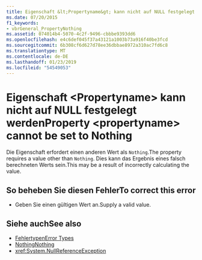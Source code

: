 ```yaml
---
title: Eigenschaft &lt;Propertyname&gt; kann nicht auf NULL festgelegt werden
ms.date: 07/20/2015
f1_keywords:
- vbrGeneral_PropertyNothing
ms.assetid: 074014b4-5070-4c2f-9496-cbbbe9393dd6
ms.openlocfilehash: e4c6def045f37a43121a1003b73a916f40be3fcd
ms.sourcegitcommit: 6b308cf6d627d78ee36dbbae8972a310ac7fd6c8
ms.translationtype: MT
ms.contentlocale: de-DE
ms.lasthandoff: 01/23/2019
ms.locfileid: "54549053"
---
```

# <a name="property-ltpropertynamegt-cannot-be-set-to-nothing"></a><span data-ttu-id="50435-102">Eigenschaft &lt;Propertyname&gt; kann nicht auf NULL festgelegt werden</span><span class="sxs-lookup"><span data-stu-id="50435-102">Property &lt;propertyname&gt; cannot be set to Nothing</span></span>
<span data-ttu-id="50435-103">Die Eigenschaft erfordert einen anderen Wert als `Nothing`.</span><span class="sxs-lookup"><span data-stu-id="50435-103">The property requires a value other than `Nothing`.</span></span> <span data-ttu-id="50435-104">Dies kann das Ergebnis eines falsch berechneten Werts sein.</span><span class="sxs-lookup"><span data-stu-id="50435-104">This may be a result of incorrectly calculating the value.</span></span>  
  
## <a name="to-correct-this-error"></a><span data-ttu-id="50435-105">So beheben Sie diesen Fehler</span><span class="sxs-lookup"><span data-stu-id="50435-105">To correct this error</span></span>  
  
-   <span data-ttu-id="50435-106">Geben Sie einen gültigen Wert an.</span><span class="sxs-lookup"><span data-stu-id="50435-106">Supply a valid value.</span></span>  
  
## <a name="see-also"></a><span data-ttu-id="50435-107">Siehe auch</span><span class="sxs-lookup"><span data-stu-id="50435-107">See also</span></span>
- [<span data-ttu-id="50435-108">Fehlertypen</span><span class="sxs-lookup"><span data-stu-id="50435-108">Error Types</span></span>](../../visual-basic/programming-guide/language-features/error-types.md)
- [<span data-ttu-id="50435-109">Nothing</span><span class="sxs-lookup"><span data-stu-id="50435-109">Nothing</span></span>](../../visual-basic/language-reference/nothing.md)
- <xref:System.NullReferenceException>
